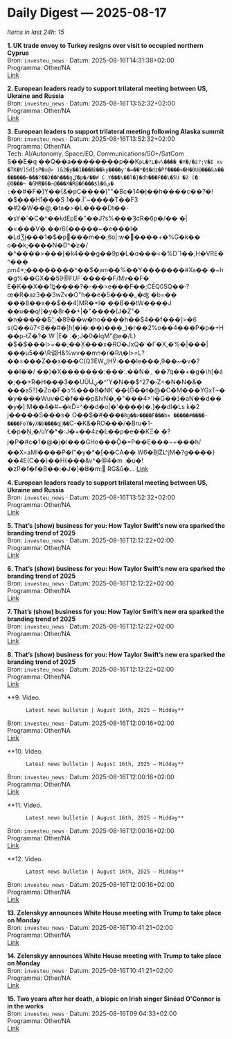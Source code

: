 # Daily Digest — 2025-08-17

_Items in last 24h: 15_

**1. UK trade envoy to Turkey resigns over visit to occupied northern Cyprus**  
Bron: `investeu_news` · Datum: 2025-08-16T14:31:38+02:00  
Programma: Other/NA  
[Link](https://www.euronews.com/2025/08/16/uk-trade-envoy-to-turkey-resigns-over-visit-to-occupied-northern-cyprus)

**2. European leaders ready to support trilateral meeting between US, Ukraine and Russia**  
Bron: `investeu_news` · Datum: 2025-08-16T13:52:32+02:00  
Programma: Other/NA  
[Link](https://www.euronews.com/my-europe/2025/08/16/european-leaders-ready-to-support-trilateral-meeting-between-us-ukraine-and-russia)

**3. European leaders to support trilateral meeting following Alaska summit**  
Bron: `investeu_news` · Datum: 2025-08-16T13:52:32+02:00  
Programma: Other/NA  
Tech: AI/Autonomy, Space/EO, Communications/5G+/SatCom  
S��E�q  ��Q��a��������p��K`pL�?L�v\����_�Y�/�z?;V�I xv	�TK�V]SdIsP�x@> )&2�y��1���鮽��ky����y'�=��*ֽ�$�dz�Pf����<�H�0U@���&Ѧ�� ������~���?��2��h���gڳ�p�/��W C Y���\��l�}�dh���F��\�5U �2 (�	@Q���~
�GMR҈�6�̶@���X�R@�6���$1�Gٯ�
:`��#�F�]Y��{&�pC����)""�Bc�14�j��h����c��?�!�$���Η1���S
1��.Ї˘~����T��F3 �#2�W��@,�ta�>�L����Dt��-�sY�'�C�^��kdEpE�"��J?s%���ȜʛR�6p�/�� �|�<���V�.��r6{�����~�e���I��LԁƷj���1�$�pْ���m��;6o|:w�����+�%G�k�� o��k;����N�D^�֔z�/�^����>���[�k4���g��9p�L�ɑ���<�%D`1��,H�VRE�^���	pm4*;��������^��$�ۭam��%ۡ��Y�������#Xa��
�~h �ġ%��GX��59@FUF �����F/Mv��F�
E�K��X��1b̳����?�-��>e���F��;CĒQ0SQ��·?œ�R�az3��3wZv�O"h��e�5����_�ʤ	�b=��
���8��x��$��4]MR�*I� ��B��tW����J
��u��q!]�y�8r�̀�+|�"����(J�Z"��n�����$߫�89��w�ho����h��$4��f���]>�6 s{Q��ù7<8��#�]h[�i�:��)���_)�r��2%o��4���P�p�+H��p-tZ�?�	W|E�
.�;J�0�IqM"@e�/L} �$�$���l>=��;��X̦���x�ɌO�JxQ�	�Γ�X,�%�|���|���u5��\R诮H&%wv��mn�r�Rԯ�l>=L?��=���Z��x���C(Q3EWلHЎ:���le���,9��~�v�?��l��/	��)�X�������:���ː.��N�_��7q��+�ց�\h[�á	�;��+R�H���3��UŪÚڼ�^'Y�N��$^27�꭫Z=�N�N�&����a5?)�Zo�F�ͻ%���8�NK'��{Ǧ��t�@�C�M���YGxT~��y����Wuv�Ͼ�f���p&IvN�,�"���4>'i�G��ڈ�aN��d���y�]:M��4�#~�kĎ=^��d�o|�'����)�.]��dI�Ls k�2 j�����S���s�O��$�#���`�8g��>����F���bx�����#����-����FoT�yX�b�̍���q��`C-�K&�RO���/�Bru�1-Ł�p�Ņ,�/uY�*�:J�+��4z�Ŀ��p�e��KΞ� �?j�P�#c�1�@�j�l���GΗe���Ǭ�=P��E���~+���h/��X=aMl����P�I"�y�*�[��CA�� W6�BI͙ؕZL^jM�?g����}��4E(C��)��H{���&v^�@4�m :�u�!�zP�f�f�B��:�J�]�Ȣ�m:
َRG&ů�…
[Link](https://www.euronews.com/my-europe/2025/08/16/european-leaders-ready-to-support-trilateral-meeting-between-us-ukraine-and-russia)

**4. European leaders ready to support trilateral meeting between US, Ukraine and Russia**  
Bron: `investeu_news` · Datum: 2025-08-16T13:52:32+02:00  
Programma: Other/NA  
[Link](https://www.euronews.com/my-europe/2025/08/16/european-leaders-ready-to-support-trilateral-meeting-between-us-ukraine-and-russia)

**5. That’s (show) business for you: How Taylor Swift’s new era sparked the branding trend of 2025**  
Bron: `investeu_news` · Datum: 2025-08-16T12:12:22+02:00  
Programma: Other/NA  
[Link](https://www.euronews.com/culture/2025/08/16/thats-show-business-for-you-how-taylor-swifts-new-era-sparked-the-branding-trend-of-2025)

**6. That’s (show) business for you: How Taylor Swift’s new era sparked the branding trend of 2025**  
Bron: `investeu_news` · Datum: 2025-08-16T12:12:22+02:00  
Programma: Other/NA  
[Link](https://www.euronews.com/culture/2025/08/16/thats-show-business-for-you-how-taylor-swifts-new-era-sparked-the-branding-trend-of-2025)

**7. That’s (show) business for you: How Taylor Swift’s new era sparked the branding trend of 2025**  
Bron: `investeu_news` · Datum: 2025-08-16T12:12:22+02:00  
Programma: Other/NA  
[Link](https://www.euronews.com/culture/2025/08/16/thats-show-business-for-you-how-taylor-swifts-new-era-sparked-the-branding-trend-of-2025)

**8. That’s (show) business for you: How Taylor Swift’s new era sparked the branding trend of 2025**  
Bron: `investeu_news` · Datum: 2025-08-16T12:12:22+02:00  
Programma: Other/NA  
[Link](https://www.euronews.com/culture/2025/08/16/thats-show-business-for-you-how-taylor-swifts-new-era-sparked-the-branding-trend-of-2025)

**9. Video.
            
          Latest news bulletin | August 16th, 2025 – Midday**  
Bron: `investeu_news` · Datum: 2025-08-16T12:00:16+02:00  
Programma: Other/NA  
[Link](https://www.euronews.com/video/2025/08/16/latest-news-bulletin-august-16th-2025-midday)

**10. Video.
            
          Latest news bulletin | August 16th, 2025 – Midday**  
Bron: `investeu_news` · Datum: 2025-08-16T12:00:16+02:00  
Programma: Other/NA  
[Link](https://www.euronews.com/video/2025/08/16/latest-news-bulletin-august-16th-2025-midday)

**11. Video.
            
          Latest news bulletin | August 16th, 2025 – Midday**  
Bron: `investeu_news` · Datum: 2025-08-16T12:00:16+02:00  
Programma: Other/NA  
[Link](https://www.euronews.com/video/2025/08/16/latest-news-bulletin-august-16th-2025-midday)

**12. Video.
            
          Latest news bulletin | August 16th, 2025 – Midday**  
Bron: `investeu_news` · Datum: 2025-08-16T12:00:16+02:00  
Programma: Other/NA  
[Link](https://www.euronews.com/video/2025/08/16/latest-news-bulletin-august-16th-2025-midday)

**13. Zelenskyy announces White House meeting with Trump to take place on Monday**  
Bron: `investeu_news` · Datum: 2025-08-16T10:41:21+02:00  
Programma: Other/NA  
[Link](https://www.euronews.com/2025/08/16/zelenskyy-announces-white-house-meeting-with-trump-to-take-place-on-monday)

**14. Zelenskyy announces White House meeting with Trump to take place on Monday**  
Bron: `investeu_news` · Datum: 2025-08-16T10:41:21+02:00  
Programma: Other/NA  
[Link](https://www.euronews.com/2025/08/16/zelenskyy-announces-white-house-meeting-with-trump-to-take-place-on-monday)

**15. Two years after her death, a biopic on Irish singer Sinéad O'Connor is in the works**  
Bron: `investeu_news` · Datum: 2025-08-16T09:04:33+02:00  
Programma: Other/NA  
[Link](https://www.euronews.com/culture/2025/08/16/two-years-after-her-death-a-biopic-on-irish-singer-sinead-oconnor-is-in-the-works)

